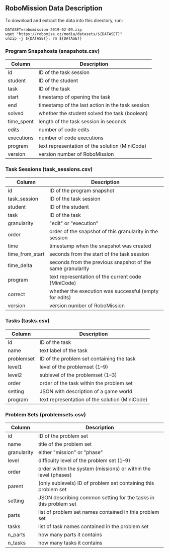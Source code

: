 ## RoboMission Data Description

To download and extract the data into this directory, run:
```
DATASET=robomission-2019-02-09.zip
wget "https://robomise.cz/media/datasets/${DATASET}"
unzip -j ${DATASET}; rm ${DATASET}
```

### Program Snapshosts (snapshots.csv)

| Column | Description |
| ------ | ----------- |
|id | ID of the task session |
|student | ID of the student |
|task | ID of the task |
|start | timestamp of opening the task |
|end | timestamp of the last action in the task session |
|solved | whether the student solved the task (boolean) |
|time_spent | length of the task session in seconds |
|edits | number of code edits |
|executions | number of code executions |
|program | text representation of the solution (MiniCode) |
|version | version number of RoboMission |

### Task Sessions (task_sessions.csv)

| Column | Description |
| ------ | ----------- |
| id | ID of the program snapshot |
| task_session | ID of the task session |
| student | ID of the student |
| task | ID of the task |
| granularity | "edit" or "execution" |
| order | order of the snapshot of this granularity in the session |
| time | timestamp when the snapshot was created |
| time_from_start | seconds from the start of the task session |
| time_delta | seconds from the previous snapshot of the same granularity |
| program | text representation of the current code (MiniCode) |
| correct | whether the execution was successful (empty for edits) |
| version | version number of RoboMission |

### Tasks (tasks.csv)

| Column | Description |
| ------ | ----------- |
| id | ID of the task |
|name | text label of the task |
|problemset | ID of the problem set containing the task |
|level1 | level of the problemset (1–9) |
|level2 | sublevel of the problemset (1–3)  |
|order | order of the task within the problem set |
|setting | JSON with description of a game world |
|program | text representation of the solution (MiniCode) |

### Problem Sets (problemsets.csv)

| Column | Description |
| ------ | ----------- |
|id | ID of the problem set |
|name | title of the problem set |
|granularity | either "mission" or "phase" |
|level | difficulty level of the problem set (1–9) |
|order | order within the system (missions) or within the level (phases)|
|parent | (only sublevels) ID of problem set containing this problem set |
|setting | JSON describing common setting for the tasks in this problem set|
|parts | list of problem set names contained in this problem set |
|tasks | list of task names contained in the problem set |
|n_parts | how many parts it contains |
|n_tasks | how many tasks it contains |
